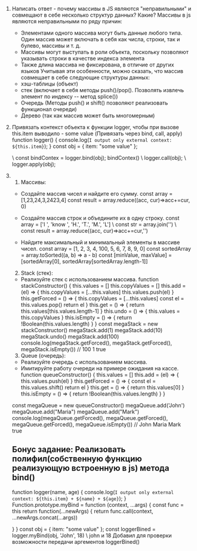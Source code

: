 1) Написать ответ - почему массивы в JS являются "неправильными" и совмещают в себе несколько структур данных? Какие?
Массивы в js являются неправильными по ряду причин:
    - Элементами одного массива могут быть данные любого типа. Один массив может включать в себя как числа, строки, так и булево, массивы и т. д.
    - Массивы могут выступать в роли объекта, поскольку позволяют указывать строки в качестве индекса элемента
    - Также длина массива не фиксирована, в отличие от других языков
Учитывая эти особенности, можно сказать, что массив совмещает в себе следующие структуры данных: 
    - хэш-таблицы (объект)
    - стек (включает в себя методы push()/pop(). Позволять извлечь элемент по индексу -- метод splice())
    - Очередь (Методы push() и shift() позволяют реализовать функционал очереди)
    - Дерево (так как массив может быть многомерным)
2) Привязать контекст объекта к функции logger, чтобы при вызове this.item выводило - some value (Привязать через bind, call, apply)
    function logger() {
        console.log(`I output only external context: ${this.item}`);
    }
    const obj = { item: "some value" };

    \\ const bindContex = logger.bind(obj); bindContex()
    \\ logger.call(obj);
    \\ logger.apply(obj);
3) 
    1) Массивы:
    - Создайте массив чисел и найдите его сумму.
        const array = [1,23,24,3,2423,4]
        const result = array.reduce((acc, cur)=>acc+=cur, 0)

    - Создайте массив строк и объедините их в одну строку.
        const array = ['I ', 'know ', 'H.', 'T.', 'M.', 'L']
        \\ const str = array.join('')
        \\ const result = array.reduce((acc, cur)=>acc+=cur,'')

    - Найдите максимальный и минимальный элементы в массиве чисел.
        const array = [1, 2, 3, 4, 100, 5, 6, 7, 8, 9, 0]
        const sortedArray = array.toSorted((a, b) => a - b)
        const [minValue, maxValue] = [sortedArray[0], sortedArray[sortedArray.length-1]]
    2) Stack (стек):
    - Реализуйте стек с использованием массива.
     function stackConstructor() {
      this.values = []
      this.copyValues = []
      this.add = (el) => {
        this.copyValues = [...this.values]
        this.values.push(el)
      }
      this.getForced = () => {
        this.copyValues = [...this.values]
        const el = this.values.pop()
        return el
      }
      this.get = () => {
        return this.values[this.values.length-1]
      }
      this.undo = () => {
        this.values = this.copyValues
      }
      this.isEmpty = () => {
        return !Boolean(this.values.length)
      }
    }
    const megaStack = new stackConstructor()
    megaStack.add(1)
    megaStack.add(10)
    megaStack.undo()
    megaStack.add(100)
    console.log(megaStack.getForced(), megaStack.getForced(), megaStack.isEmpty()) // 100 1 true

    3) Queue (очередь):

    - Реализуйте очередь с использованием массива.
    - Имитируйте работу очереди на примере ожидания на кассе.
    function queueConstructor() {
        this.values = []
        this.add = (el) => {
          this.values.push(el)
        }
        this.getForced = () => {
          const el = this.values.shift()
          return el
        }
        this.get = () => {
          return this.values[0]
        }
        this.isEmpty = () => {
        return !Boolean(this.values.length)
      }
    }

    const megaQueue = new queueConstructor()
    megaQueue.add('John')
    megaQueue.add("Maria")
    megaQueue.add("Mark")
    console.log(megaQueue.getForced(), megaQueue.getForced(), megaQueue.getForced(), megaQueue.isEmpty()) // John Maria Mark true
    
    Бонус задание: Реализовать полифил(собственную функцию реализующую встроенную в js) метода bind()
    - 
    function logger(name, age) {
        console.log(`I output only external context: ${this.item} + ${name} + ${age}`);
    }
    Function.prototype.myBind = function (context, ...args) {
      const func = this
      return function(...newArgs) {
        return func.call(context, ...newArgs.concat(...args))

      }
    }
    const obj = { item: "some value" };
    const loggerBined = logger.myBind(obj, 'John', 18) \\ john и 18 Добавил для проверки возможности передачи аргементов
    loggerBined()